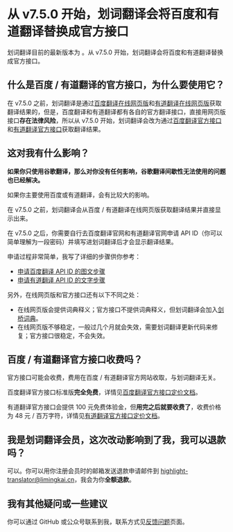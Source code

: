 # 从 v7.5.0 开始，划词翻译会将百度和有道翻译替换成官方接口

划词翻译目前的最新版本为 <LatestVersion />。从 v7.5.0 开始，划词翻译会将百度和有道翻译替换成官方接口。

## 什么是百度 / 有道翻译的官方接口，为什么要使用它？

在 v7.5.0 之前，划词翻译是通过[百度翻译在线网页版](https://fanyi.baidu.com)和[有道翻译在线网页版](http://fanyi.youdao.com)获取翻译结果的，但是，百度翻译和有道翻译都有各自的官方翻译接口，直接用网页版接口**存在法律风险**，所以从 v7.5.0 开始，划词翻译会改为通过[百度翻译官方接口](https://fanyi-api.baidu.com/product/11)和[有道翻译官方接口](http://ai.youdao.com/product-fanyi-text.s)获取翻译结果。

## 这对我有什么影响？

**如果你只使用谷歌翻译，那么对你没有任何影响，谷歌翻译间歇性无法使用的问题也已经解决。**

如果你主要使用百度或有道翻译，会有比较大的影响。

在 v7.5.0 之前，划词翻译会从百度 / 有道翻译在线网页版获取翻译结果并直接显示出来。

在 v7.5.0 之后，你需要自行去百度翻译官网和有道翻译官网申请 API ID（你可以简单理解为一段密码）并填写进划词翻译后才会显示翻译结果。

申请过程非常简单，我写了详细的步骤供你参考：

- [申请百度翻译 API ID 的图文步骤](baidu-api.html)
- [申请有道翻译 API ID 的文字步骤](youdao-api.html)

另外，在线网页版和官方接口还有以下不同之处：

- 在线网页版会提供词典释义；官方接口不提供词典释义，但划词翻译会加入[剑桥词典](https://dictionary.cambridge.org/zhs/)。
- 在线网页版不够稳定，一般过几个月就会失效，需要划词翻译更新代码来修复；官方接口很稳定，不会失效。

## 百度 / 有道翻译官方接口收费吗？

官方接口可能会收费，费用在百度 / 有道翻译官方网站收取，与划词翻译无关。

百度翻译官方接口标准版**完全免费**，详情见[百度翻译官方接口定价文档](https://fanyi-api.baidu.com/product/112)。

有道翻译官方接口会提供 100 元免费体验金，但**用完之后就要收费了**，收费价格为 48 元 / 百万字符，详情见[有道翻译官方接口定价文档](http://ai.youdao.com/DOCSIRMA/html/%E8%87%AA%E7%84%B6%E8%AF%AD%E8%A8%80%E7%BF%BB%E8%AF%91/%E4%BA%A7%E5%93%81%E5%AE%9A%E4%BB%B7/%E6%96%87%E6%9C%AC%E7%BF%BB%E8%AF%91%E6%9C%8D%E5%8A%A1/%E6%96%87%E6%9C%AC%E7%BF%BB%E8%AF%91%E6%9C%8D%E5%8A%A1-%E4%BA%A7%E5%93%81%E5%AE%9A%E4%BB%B7.html)。

## 我是划词翻译会员，这次改动影响到了我，我可以退款吗？

可以。你可以用你注册会员时的邮箱发送退款申请邮件到 [highlight-translator@limingkai.cn](mailto:highlight-translator@limingkai.cn?subject=%E4%BC%9A%E5%91%98%E9%80%80%E6%AC%BE%E7%94%B3%E8%AF%B7)，我会为你**全额退款**。

## 我有其他疑问或一些建议

你可以通过 GitHub 或公众号联系到我，联系方式见[反馈问题](./issues.html)页面。
